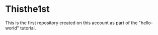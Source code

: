 # Thisthe1st
This is the first repository created on this account as part of the "hello-world" tutorial.
